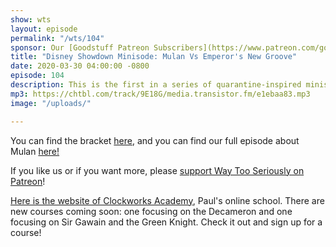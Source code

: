 ```yaml
---
show: wts
layout: episode
permalink: "/wts/104"
sponsor: Our [Goodstuff Patreon Subscribers](https://www.patreon.com/goodstuff "Goodstuff on Patreon") and listeners just like you! Support your favorite podcasts directly to get exclusive unedited episodes and more.
title: "Disney Showdown Minisode: Mulan Vs Emperor's New Groove"
date: 2020-03-30 04:00:00 -0800
episode: 104
description: This is the first in a series of quarantine-inspired minisodes! We've invited our kids on to WTS to join is in a Disney Movie Bracket showdown. This week it's Mulan Vs The Emperor's New Groove, and only one will move on to the next round!
mp3: https://chtbl.com/track/9E18G/media.transistor.fm/e1ebaa83.mp3
image: "/uploads/"

---
```


You can find the bracket [here](https://drive.google.com/open?id=15h4mTRg4UiRhs6vcK9kPEnyt0maTp_a7), and you can find our full episode about Mulan [here!](https://goodstuff.fm/wts/88)

If you like us or if you want more, please [support Way Too Seriously on Patreon](https://www.patreon.com/clockworkscast)!

[Here is the website of Clockworks Academy](https://clockworksacademy.com/), Paul's online school. There are new courses coming soon: one focusing on the Decameron and one focusing on Sir Gawain and the Green Knight. Check it out and sign up for a course!